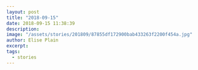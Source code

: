 ```yaml
---
layout: post
title: "2018-09-15"
date: 2018-09-15 11:38:39
description: 
image: "/assets/stories/201809/87855df172900bab433263f2200f454a.jpg"
author: Elise Plain
excerpt: 
tags: 
  - stories
---
```



<p></p>
